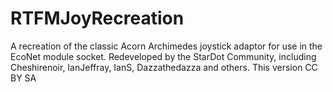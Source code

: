 # RTFMJoyRecreation
A recreation of the classic Acorn Archimedes joystick adaptor for use in the EcoNet module socket.
Redeveloped by the StarDot Community, including Cheshirenoir, IanJeffray, IanS, Dazzathedazza and others.
This version CC BY SA
